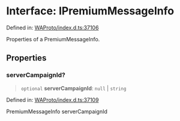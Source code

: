 # Interface: IPremiumMessageInfo

Defined in: [WAProto/index.d.ts:37106](https://github.com/Fokusdotid/Baileys/blob/d7495b24bcd136e35724329fba661cfcc0bc8eed/WAProto/index.d.ts#L37106)

Properties of a PremiumMessageInfo.

## Properties

### serverCampaignId?

> `optional` **serverCampaignId**: `null` \| `string`

Defined in: [WAProto/index.d.ts:37109](https://github.com/Fokusdotid/Baileys/blob/d7495b24bcd136e35724329fba661cfcc0bc8eed/WAProto/index.d.ts#L37109)

PremiumMessageInfo serverCampaignId
